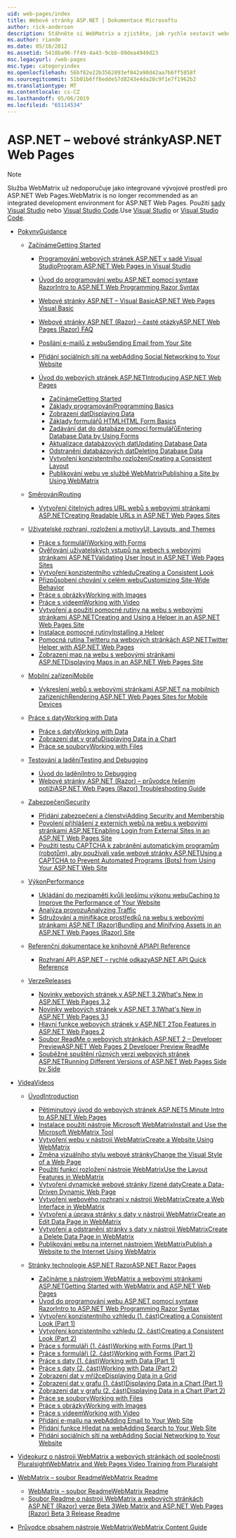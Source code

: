 ```yaml
---
uid: web-pages/index
title: Webové stránky ASP.NET | Dokumentace Microsoftu
author: rick-anderson
description: Stáhněte si WebMatrix a zjistěte, jak rychle sestavit webové stránky v jednoduchý způsob kombinování serverového kódu s HTML.
ms.author: riande
ms.date: 05/18/2012
ms.assetid: 5418ba96-ff49-4a43-9cbb-09dea4949d23
msc.legacyurl: /web-pages
msc.type: categoryindex
ms.openlocfilehash: 56bf82e22b3562893ef842a90d42aa7b6ff5858f
ms.sourcegitcommit: 51b01b6ff8edde57d8243e4da28c9f1e7f1962b2
ms.translationtype: MT
ms.contentlocale: cs-CZ
ms.lasthandoff: 05/06/2019
ms.locfileid: "65114534"
---
```

# <a name="aspnet-web-pages"></a><span data-ttu-id="9ca75-103">ASP.NET – webové stránky</span><span class="sxs-lookup"><span data-stu-id="9ca75-103">ASP.NET Web Pages</span></span>

> [!NOTE] 
> <span data-ttu-id="9ca75-104">Služba WebMatrix už nedoporučuje jako integrované vývojové prostředí pro ASP.NET Web Pages.</span><span class="sxs-lookup"><span data-stu-id="9ca75-104">WebMatrix is no longer recommended as an integrated development environment for ASP.NET Web Pages.</span></span> <span data-ttu-id="9ca75-105">Použití [sady Visual Studio](xref:aspnet/web-pages/overview/getting-started/program-asp-net-web-pages-in-visual-studio) nebo [Visual Studio Code](https://code.visualstudio.com/).</span><span class="sxs-lookup"><span data-stu-id="9ca75-105">Use [Visual Studio](xref:aspnet/web-pages/overview/getting-started/program-asp-net-web-pages-in-visual-studio) or [Visual Studio Code](https://code.visualstudio.com/).</span></span>

- [<span data-ttu-id="9ca75-106">Pokyny</span><span class="sxs-lookup"><span data-stu-id="9ca75-106">Guidance</span></span>](overview/index.md)

    - [<span data-ttu-id="9ca75-107">Začínáme</span><span class="sxs-lookup"><span data-stu-id="9ca75-107">Getting Started</span></span>](overview/getting-started/index.md)

        - [<span data-ttu-id="9ca75-108">Programování webových stránek ASP.NET v sadě Visual Studio</span><span class="sxs-lookup"><span data-stu-id="9ca75-108">Program ASP.NET Web Pages in Visual Studio</span></span>](overview/getting-started/program-asp-net-web-pages-in-visual-studio.md)
        - [<span data-ttu-id="9ca75-109">Úvod do programování webu ASP.NET pomocí syntaxe Razor</span><span class="sxs-lookup"><span data-stu-id="9ca75-109">Intro to ASP.NET Web Programming Razor Syntax</span></span>](overview/getting-started/introducing-razor-syntax-c.md)
        - [<span data-ttu-id="9ca75-110">Webové stránky ASP.NET – Visual Basic</span><span class="sxs-lookup"><span data-stu-id="9ca75-110">ASP.NET Web Pages Visual Basic</span></span>](overview/getting-started/introducing-razor-syntax-vb.md)
        - [<span data-ttu-id="9ca75-111">Webové stránky ASP.NET (Razor) – časté otázky</span><span class="sxs-lookup"><span data-stu-id="9ca75-111">ASP.NET Web Pages (Razor) FAQ</span></span>](overview/getting-started/aspnet-web-pages-razor-faq.md)
        - [<span data-ttu-id="9ca75-112">Posílání e-mailů z webu</span><span class="sxs-lookup"><span data-stu-id="9ca75-112">Sending Email from Your Site</span></span>](overview/getting-started/11-adding-email-to-your-web-site.md)
        - [<span data-ttu-id="9ca75-113">Přidání sociálních sítí na web</span><span class="sxs-lookup"><span data-stu-id="9ca75-113">Adding Social Networking to Your Website</span></span>](overview/getting-started/13-adding-social-networking-to-your-web-site.md)
        - [<span data-ttu-id="9ca75-114">Úvod do webových stránek ASP.NET</span><span class="sxs-lookup"><span data-stu-id="9ca75-114">Introducing ASP.NET Web Pages</span></span>](overview/getting-started/introducing-aspnet-web-pages-2/index.md)

            - [<span data-ttu-id="9ca75-115">Začínáme</span><span class="sxs-lookup"><span data-stu-id="9ca75-115">Getting Started</span></span>](overview/getting-started/introducing-aspnet-web-pages-2/getting-started.md)
            - [<span data-ttu-id="9ca75-116">Základy programování</span><span class="sxs-lookup"><span data-stu-id="9ca75-116">Programming Basics</span></span>](overview/getting-started/introducing-aspnet-web-pages-2/intro-to-web-pages-programming.md)
            - [<span data-ttu-id="9ca75-117">Zobrazení dat</span><span class="sxs-lookup"><span data-stu-id="9ca75-117">Displaying Data</span></span>](overview/getting-started/introducing-aspnet-web-pages-2/displaying-data.md)
            - [<span data-ttu-id="9ca75-118">Základy formulářů HTML</span><span class="sxs-lookup"><span data-stu-id="9ca75-118">HTML Form Basics</span></span>](overview/getting-started/introducing-aspnet-web-pages-2/form-basics.md)
            - [<span data-ttu-id="9ca75-119">Zadávání dat do databáze pomocí formulářů</span><span class="sxs-lookup"><span data-stu-id="9ca75-119">Entering Database Data by Using Forms</span></span>](overview/getting-started/introducing-aspnet-web-pages-2/entering-data.md)
            - [<span data-ttu-id="9ca75-120">Aktualizace databázových dat</span><span class="sxs-lookup"><span data-stu-id="9ca75-120">Updating Database Data</span></span>](overview/getting-started/introducing-aspnet-web-pages-2/updating-data.md)
            - [<span data-ttu-id="9ca75-121">Odstranění databázových dat</span><span class="sxs-lookup"><span data-stu-id="9ca75-121">Deleting Database Data</span></span>](overview/getting-started/introducing-aspnet-web-pages-2/deleting-data.md)
            - [<span data-ttu-id="9ca75-122">Vytvoření konzistentního rozložení</span><span class="sxs-lookup"><span data-stu-id="9ca75-122">Creating a Consistent Layout</span></span>](overview/getting-started/introducing-aspnet-web-pages-2/layouts.md)
            - [<span data-ttu-id="9ca75-123">Publikování webu ve službě WebMatrix</span><span class="sxs-lookup"><span data-stu-id="9ca75-123">Publishing a Site by Using WebMatrix</span></span>](overview/getting-started/introducing-aspnet-web-pages-2/publishing.md)
    - [<span data-ttu-id="9ca75-124">Směrování</span><span class="sxs-lookup"><span data-stu-id="9ca75-124">Routing</span></span>](overview/routing/index.md)

        - [<span data-ttu-id="9ca75-125">Vytvoření čitelných adres URL webů s webovými stránkami ASP.NET</span><span class="sxs-lookup"><span data-stu-id="9ca75-125">Creating Readable URLs in ASP.NET Web Pages Sites</span></span>](overview/routing/creating-readable-urls-in-aspnet-web-pages-sites.md)
    - [<span data-ttu-id="9ca75-126">Uživatelské rozhraní, rozložení a motivy</span><span class="sxs-lookup"><span data-stu-id="9ca75-126">UI, Layouts, and Themes</span></span>](overview/ui-layouts-and-themes/index.md)

        - [<span data-ttu-id="9ca75-127">Práce s formuláři</span><span class="sxs-lookup"><span data-stu-id="9ca75-127">Working with Forms</span></span>](overview/ui-layouts-and-themes/4-working-with-forms.md)
        - [<span data-ttu-id="9ca75-128">Ověřování uživatelských vstupů na webech s webovými stránkami ASP.NET</span><span class="sxs-lookup"><span data-stu-id="9ca75-128">Validating User Input in ASP.NET Web Pages Sites</span></span>](overview/ui-layouts-and-themes/validating-user-input-in-aspnet-web-pages-sites.md)
        - [<span data-ttu-id="9ca75-129">Vytvoření konzistentního vzhledu</span><span class="sxs-lookup"><span data-stu-id="9ca75-129">Creating a Consistent Look</span></span>](overview/ui-layouts-and-themes/3-creating-a-consistent-look.md)
        - [<span data-ttu-id="9ca75-130">Přizpůsobení chování v celém webu</span><span class="sxs-lookup"><span data-stu-id="9ca75-130">Customizing Site-Wide Behavior</span></span>](overview/ui-layouts-and-themes/18-customizing-site-wide-behavior.md)
        - [<span data-ttu-id="9ca75-131">Práce s obrázky</span><span class="sxs-lookup"><span data-stu-id="9ca75-131">Working with Images</span></span>](overview/ui-layouts-and-themes/9-working-with-images.md)
        - [<span data-ttu-id="9ca75-132">Práce s videem</span><span class="sxs-lookup"><span data-stu-id="9ca75-132">Working with Video</span></span>](overview/ui-layouts-and-themes/10-working-with-video.md)
        - [<span data-ttu-id="9ca75-133">Vytvoření a použití pomocné rutiny na webu s webovými stránkami ASP.NET</span><span class="sxs-lookup"><span data-stu-id="9ca75-133">Creating and Using a Helper in an ASP.NET Web Pages Site</span></span>](overview/ui-layouts-and-themes/creating-and-using-a-helper-in-an-aspnet-web-pages-site.md)
        - [<span data-ttu-id="9ca75-134">Instalace pomocné rutiny</span><span class="sxs-lookup"><span data-stu-id="9ca75-134">Installing a Helper</span></span>](overview/ui-layouts-and-themes/installing-helpers.md)
        - [<span data-ttu-id="9ca75-135">Pomocná rutina Twitteru na webových stránkách ASP.NET</span><span class="sxs-lookup"><span data-stu-id="9ca75-135">Twitter Helper with ASP.NET Web Pages</span></span>](overview/ui-layouts-and-themes/twitter-helper.md)
        - [<span data-ttu-id="9ca75-136">Zobrazení map na webu s webovými stránkami ASP.NET</span><span class="sxs-lookup"><span data-stu-id="9ca75-136">Displaying Maps in an ASP.NET Web Pages Site</span></span>](overview/ui-layouts-and-themes/displaying-maps-in-an-aspnet-web-pages-site.md)
    - [<span data-ttu-id="9ca75-137">Mobilní zařízení</span><span class="sxs-lookup"><span data-stu-id="9ca75-137">Mobile</span></span>](overview/mobile/index.md)

        - [<span data-ttu-id="9ca75-138">Vykreslení webů s webovými stránkami ASP.NET na mobilních zařízeních</span><span class="sxs-lookup"><span data-stu-id="9ca75-138">Rendering ASP.NET Web Pages Sites for Mobile Devices</span></span>](overview/mobile/rendering-aspnet-web-pages-sites-for-mobile-devices.md)
    - [<span data-ttu-id="9ca75-139">Práce s daty</span><span class="sxs-lookup"><span data-stu-id="9ca75-139">Working with Data</span></span>](overview/data/index.md)

        - [<span data-ttu-id="9ca75-140">Práce s daty</span><span class="sxs-lookup"><span data-stu-id="9ca75-140">Working with Data</span></span>](overview/data/5-working-with-data.md)
        - [<span data-ttu-id="9ca75-141">Zobrazení dat v grafu</span><span class="sxs-lookup"><span data-stu-id="9ca75-141">Displaying Data in a Chart</span></span>](overview/data/7-displaying-data-in-a-chart.md)
        - [<span data-ttu-id="9ca75-142">Práce se soubory</span><span class="sxs-lookup"><span data-stu-id="9ca75-142">Working with Files</span></span>](overview/data/working-with-files.md)
    - [<span data-ttu-id="9ca75-143">Testování a ladění</span><span class="sxs-lookup"><span data-stu-id="9ca75-143">Testing and Debugging</span></span>](overview/testing-and-debugging/index.md)

        - [<span data-ttu-id="9ca75-144">Úvod do ladění</span><span class="sxs-lookup"><span data-stu-id="9ca75-144">Intro to Debugging</span></span>](overview/testing-and-debugging/introduction-to-debugging.md)
        - [<span data-ttu-id="9ca75-145">Webové stránky ASP.NET (Razor) – průvodce řešením potíží</span><span class="sxs-lookup"><span data-stu-id="9ca75-145">ASP.NET Web Pages (Razor) Troubleshooting Guide</span></span>](overview/testing-and-debugging/aspnet-web-pages-razor-troubleshooting-guide.md)
    - [<span data-ttu-id="9ca75-146">Zabezpečení</span><span class="sxs-lookup"><span data-stu-id="9ca75-146">Security</span></span>](overview/security/index.md)

        - [<span data-ttu-id="9ca75-147">Přidání zabezpečení a členství</span><span class="sxs-lookup"><span data-stu-id="9ca75-147">Adding Security and Membership</span></span>](overview/security/16-adding-security-and-membership.md)
        - [<span data-ttu-id="9ca75-148">Povolení přihlášení z externích webů na webu s webovými stránkami ASP.NET</span><span class="sxs-lookup"><span data-stu-id="9ca75-148">Enabling Login from External Sites in an ASP.NET Web Pages Site</span></span>](overview/security/enabling-login-from-external-sites-in-an-aspnet-web-pages-site.md)
        - [<span data-ttu-id="9ca75-149">Použití testu CAPTCHA k zabránění automatickým programům (robotům), aby používali vaše webové stránky ASP.NET</span><span class="sxs-lookup"><span data-stu-id="9ca75-149">Using a CAPTCHA to Prevent Automated Programs (Bots) from Using Your ASP.NET Web Site</span></span>](overview/security/using-a-catpcha-to-prevent-automated-programs-bots-from-using-your-aspnet-web-site.md)
    - [<span data-ttu-id="9ca75-150">Výkon</span><span class="sxs-lookup"><span data-stu-id="9ca75-150">Performance</span></span>](overview/performance-and-traffic/index.md)

        - [<span data-ttu-id="9ca75-151">Ukládání do mezipaměti kvůli lepšímu výkonu webu</span><span class="sxs-lookup"><span data-stu-id="9ca75-151">Caching to Improve the Performance of Your Website</span></span>](overview/performance-and-traffic/15-caching-to-improve-the-performance-of-your-website.md)
        - [<span data-ttu-id="9ca75-152">Analýza provozu</span><span class="sxs-lookup"><span data-stu-id="9ca75-152">Analyzing Traffic</span></span>](overview/performance-and-traffic/14-analyzing-traffic.md)
        - [<span data-ttu-id="9ca75-153">Sdružování a minifikace prostředků na webu s webovými stránkami ASP.NET (Razor)</span><span class="sxs-lookup"><span data-stu-id="9ca75-153">Bundling and Minifying Assets in an ASP.NET Web Pages (Razor) Site</span></span>](overview/performance-and-traffic/bundling-and-minifying-assets-in-an-aspnet-web-pages-razor-site.md)
    - [<span data-ttu-id="9ca75-154">Referenční dokumentace ke knihovně API</span><span class="sxs-lookup"><span data-stu-id="9ca75-154">API Reference</span></span>](overview/api-reference/index.md)

        - [<span data-ttu-id="9ca75-155">Rozhraní API ASP.NET – rychlé odkazy</span><span class="sxs-lookup"><span data-stu-id="9ca75-155">ASP.NET API Quick Reference</span></span>](overview/api-reference/asp-net-web-pages-api-reference.md)
    - [<span data-ttu-id="9ca75-156">Verze</span><span class="sxs-lookup"><span data-stu-id="9ca75-156">Releases</span></span>](overview/releases/index.md)

        - [<span data-ttu-id="9ca75-157">Novinky webových stránek v ASP.NET 3.2</span><span class="sxs-lookup"><span data-stu-id="9ca75-157">What's New in ASP.NET Web Pages 3.2</span></span>](overview/releases/whats-new-in-aspnet-web-pages-32.md)
        - [<span data-ttu-id="9ca75-158">Novinky webových stránek v ASP.NET 3.1</span><span class="sxs-lookup"><span data-stu-id="9ca75-158">What's New in ASP.NET Web Pages 3.1</span></span>](overview/releases/whats-new-aspnet-web-pages-31.md)
        - [<span data-ttu-id="9ca75-159">Hlavní funkce webových stránek v ASP.NET 2</span><span class="sxs-lookup"><span data-stu-id="9ca75-159">Top Features in ASP.NET Web Pages 2</span></span>](overview/releases/top-features-in-web-pages-2.md)
        - [<span data-ttu-id="9ca75-160">Soubor ReadMe o webových stránkách ASP.NET 2 – Developer Preview</span><span class="sxs-lookup"><span data-stu-id="9ca75-160">ASP.NET Web Pages 2 Developer Preview ReadMe</span></span>](overview/releases/aspnet-web-pages-2-developer-preview-readme.md)
        - [<span data-ttu-id="9ca75-161">Souběžné spuštění různých verzí webových stránek ASP.NET</span><span class="sxs-lookup"><span data-stu-id="9ca75-161">Running Different Versions of ASP.NET Web Pages Side by Side</span></span>](overview/releases/running-v1-and-v2-sites-side-by-side.md)
- [<span data-ttu-id="9ca75-162">Videa</span><span class="sxs-lookup"><span data-stu-id="9ca75-162">Videos</span></span>](videos/index.md)

    - [<span data-ttu-id="9ca75-163">Úvod</span><span class="sxs-lookup"><span data-stu-id="9ca75-163">Introduction</span></span>](videos/introduction/index.md)

        - [<span data-ttu-id="9ca75-164">Pětiminutový úvod do webových stránek ASP.NET</span><span class="sxs-lookup"><span data-stu-id="9ca75-164">5 Minute Intro to ASP.NET Web Pages</span></span>](videos/introduction/5-minute-introduction-to-aspnet-web-pages.md)
        - [<span data-ttu-id="9ca75-165">Instalace použití nástroje Microsoft WebMatrix</span><span class="sxs-lookup"><span data-stu-id="9ca75-165">Install and Use the Microsoft WebMatrix Tool</span></span>](videos/introduction/install-and-use-the-microsoft-webmatrix-tool.md)
        - [<span data-ttu-id="9ca75-166">Vytvoření webu v nástroji WebMatrix</span><span class="sxs-lookup"><span data-stu-id="9ca75-166">Create a Website Using WebMatrix</span></span>](videos/introduction/create-a-website-using-webmatrix.md)
        - [<span data-ttu-id="9ca75-167">Změna vizuálního stylu webové stránky</span><span class="sxs-lookup"><span data-stu-id="9ca75-167">Change the Visual Style of a Web Page</span></span>](videos/introduction/change-the-visual-style-of-a-web-page.md)
        - [<span data-ttu-id="9ca75-168">Použití funkcí rozložení nástroje WebMatrix</span><span class="sxs-lookup"><span data-stu-id="9ca75-168">Use the Layout Features in WebMatrix</span></span>](videos/introduction/use-the-layout-features-in-webmatrix.md)
        - [<span data-ttu-id="9ca75-169">Vytvoření dynamické webové stránky řízené daty</span><span class="sxs-lookup"><span data-stu-id="9ca75-169">Create a Data-Driven Dynamic Web Page</span></span>](videos/introduction/create-a-data-driven-dynamic-web-page.md)
        - [<span data-ttu-id="9ca75-170">Vytvoření webového rozhraní v nástroji WebMatrix</span><span class="sxs-lookup"><span data-stu-id="9ca75-170">Create a Web Interface in WebMatrix</span></span>](videos/introduction/create-a-web-interface-in-webmatrix.md)
        - [<span data-ttu-id="9ca75-171">Vytvoření a úprava stránky s daty v nástroji WebMatrix</span><span class="sxs-lookup"><span data-stu-id="9ca75-171">Create an Edit Data Page in WebMatrix</span></span>](videos/introduction/create-an-edit-data-page-in-webmatrix.md)
        - [<span data-ttu-id="9ca75-172">Vytvoření a odstranění stránky s daty v nástroji WebMatrix</span><span class="sxs-lookup"><span data-stu-id="9ca75-172">Create a Delete Data Page in WebMatrix</span></span>](videos/introduction/create-a-delete-data-page-in-webmatrix.md)
        - [<span data-ttu-id="9ca75-173">Publikování webu na internet nástrojem WebMatrix</span><span class="sxs-lookup"><span data-stu-id="9ca75-173">Publish a Website to the Internet Using WebMatrix</span></span>](videos/introduction/publish-a-website-to-the-internet-using-webmatrix.md)
    - [<span data-ttu-id="9ca75-174">Stránky technologie ASP.NET Razor</span><span class="sxs-lookup"><span data-stu-id="9ca75-174">ASP.NET Razor Pages</span></span>](videos/aspnet-razor-pages/index.md)

        - [<span data-ttu-id="9ca75-175">Začínáme s nástrojem WebMatrix a webovými stránkami ASP.NET</span><span class="sxs-lookup"><span data-stu-id="9ca75-175">Getting Started with WebMatrix and ASP.NET Web Pages</span></span>](videos/aspnet-razor-pages/getting-started-with-webmatrix-and-aspnet-web-pages.md)
        - [<span data-ttu-id="9ca75-176">Úvod do programování webu ASP.NET pomocí syntaxe Razor</span><span class="sxs-lookup"><span data-stu-id="9ca75-176">Intro to ASP.NET Web Programming Razor Syntax</span></span>](videos/aspnet-razor-pages/introduction-to-aspnet-web-programming-using-the-razor-syntax.md)
        - [<span data-ttu-id="9ca75-177">Vytvoření konzistentního vzhledu (1. část)</span><span class="sxs-lookup"><span data-stu-id="9ca75-177">Creating a Consistent Look (Part 1)</span></span>](videos/aspnet-razor-pages/creating-a-consistent-look-part-1.md)
        - [<span data-ttu-id="9ca75-178">Vytvoření konzistentního vzhledu (2. část)</span><span class="sxs-lookup"><span data-stu-id="9ca75-178">Creating a Consistent Look (Part 2)</span></span>](videos/aspnet-razor-pages/creating-a-consistent-look-part-2.md)
        - [<span data-ttu-id="9ca75-179">Práce s formuláři (1. část)</span><span class="sxs-lookup"><span data-stu-id="9ca75-179">Working with Forms (Part 1)</span></span>](videos/aspnet-razor-pages/working-with-forms-part-1.md)
        - [<span data-ttu-id="9ca75-180">Práce s formuláři (2. část)</span><span class="sxs-lookup"><span data-stu-id="9ca75-180">Working with Forms (Part 2)</span></span>](videos/aspnet-razor-pages/working-with-forms-part-2.md)
        - [<span data-ttu-id="9ca75-181">Práce s daty (1. část)</span><span class="sxs-lookup"><span data-stu-id="9ca75-181">Working with Data (Part 1)</span></span>](videos/aspnet-razor-pages/working-with-data-part-1.md)
        - [<span data-ttu-id="9ca75-182">Práce s daty (2. část)</span><span class="sxs-lookup"><span data-stu-id="9ca75-182">Working with Data (Part 2)</span></span>](videos/aspnet-razor-pages/working-with-data-part-2.md)
        - [<span data-ttu-id="9ca75-183">Zobrazení dat v mřížce</span><span class="sxs-lookup"><span data-stu-id="9ca75-183">Displaying Data in a Grid</span></span>](videos/aspnet-razor-pages/displaying-data-in-a-grid.md)
        - [<span data-ttu-id="9ca75-184">Zobrazení dat v grafu (1. část)</span><span class="sxs-lookup"><span data-stu-id="9ca75-184">Displaying Data in a Chart (Part 1)</span></span>](videos/aspnet-razor-pages/displaying-data-in-a-chart-part-1.md)
        - [<span data-ttu-id="9ca75-185">Zobrazení dat v grafu (2. část)</span><span class="sxs-lookup"><span data-stu-id="9ca75-185">Displaying Data in a Chart (Part 2)</span></span>](videos/aspnet-razor-pages/displaying-data-in-a-chart-part-2.md)
        - [<span data-ttu-id="9ca75-186">Práce se soubory</span><span class="sxs-lookup"><span data-stu-id="9ca75-186">Working with Files</span></span>](videos/aspnet-razor-pages/working-with-files.md)
        - [<span data-ttu-id="9ca75-187">Práce s obrázky</span><span class="sxs-lookup"><span data-stu-id="9ca75-187">Working with Images</span></span>](videos/aspnet-razor-pages/working-with-images.md)
        - [<span data-ttu-id="9ca75-188">Práce s videem</span><span class="sxs-lookup"><span data-stu-id="9ca75-188">Working with Video</span></span>](videos/aspnet-razor-pages/working-with-video.md)
        - [<span data-ttu-id="9ca75-189">Přidání e-mailu na web</span><span class="sxs-lookup"><span data-stu-id="9ca75-189">Adding Email to Your Web Site</span></span>](videos/aspnet-razor-pages/adding-email-to-your-web-site.md)
        - [<span data-ttu-id="9ca75-190">Přidání funkce Hledat na web</span><span class="sxs-lookup"><span data-stu-id="9ca75-190">Adding Search to Your Web Site</span></span>](videos/aspnet-razor-pages/adding-search-to-your-web-site.md)
        - [<span data-ttu-id="9ca75-191">Přidání sociálních sítí na web</span><span class="sxs-lookup"><span data-stu-id="9ca75-191">Adding Social Networking to Your Website</span></span>](videos/aspnet-razor-pages/adding-social-networking-to-your-website.md)
- [<span data-ttu-id="9ca75-192">Videokurz o nástroji WebMatrix a webových stránkách od společnosti Pluralsight</span><span class="sxs-lookup"><span data-stu-id="9ca75-192">WebMatrix and Web Pages Video Training from Pluralsight</span></span>](pluralsight.md)
- [<span data-ttu-id="9ca75-193">WebMatrix – soubor Readme</span><span class="sxs-lookup"><span data-stu-id="9ca75-193">WebMatrix Readme</span></span>](readme/index.md)

    - [<span data-ttu-id="9ca75-194">WebMatrix – soubor Readme</span><span class="sxs-lookup"><span data-stu-id="9ca75-194">WebMatrix Readme</span></span>](readme/overview.md)
    - [<span data-ttu-id="9ca75-195">Soubor Readme o nástroji WebMatrix a webových stránkách ASP.NET (Razor) verze Beta 3</span><span class="sxs-lookup"><span data-stu-id="9ca75-195">Web Matrix and ASP.NET Web Pages (Razor) Beta 3 Release Readme</span></span>](readme/beta3.md)
- [<span data-ttu-id="9ca75-196">Průvodce obsahem nástroje WebMatrix</span><span class="sxs-lookup"><span data-stu-id="9ca75-196">WebMatrix Content Guide</span></span>](content-guide.md)
